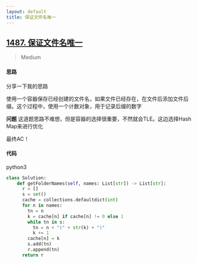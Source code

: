 ```yaml
---
layout: default
title: 保证文件名唯一
---
```


## [1487\. 保证文件名唯一](https://leetcode-cn.com/problems/making-file-names-unique/)

> Medium

#### 思路

分享一下我的思路

使用一个容器保存已经创建的文件名，如果文件已经存在，在文件后添加文件后缀。这个过程中，使用一个计数对象，用于记录后缀的数字

**问题** 这道题思路不难想，但是容器的选择很重要，不然就会TLE。这边选择Hash Map来进行优化

最终AC！

#### 代码
python3
```python
class Solution:
    def getFolderNames(self, names: List[str]) -> List[str]:
      r = []
      s = set()
      cache = collections.defaultdict(int)
      for n in names:
        tn = n
        k = cache[n] if cache[n] != 0 else 1
        while tn in s:
          tn = n + "(" + str(k) + ")"
          k += 1
        cache[n] = k
        s.add(tn)
        r.append(tn)
      return r
```